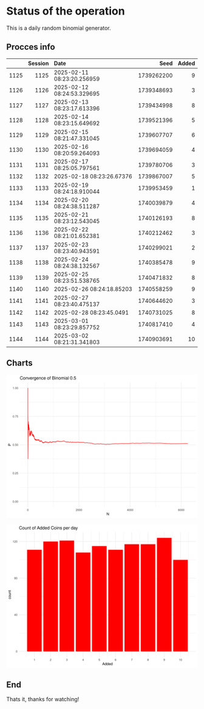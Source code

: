 # Status of the operation
  
  This is a daily random binomial generator.
  
## Procces info

|     | Session|Date                       |       Seed| Added|
|:----|-------:|:--------------------------|----------:|-----:|
|1125 |    1125|2025-02-11 08:23:20.256959 | 1739262200|     9|
|1126 |    1126|2025-02-12 08:24:53.329695 | 1739348693|     3|
|1127 |    1127|2025-02-13 08:23:17.613396 | 1739434998|     8|
|1128 |    1128|2025-02-14 08:23:15.649692 | 1739521396|     5|
|1129 |    1129|2025-02-15 08:21:47.331045 | 1739607707|     6|
|1130 |    1130|2025-02-16 08:20:59.264093 | 1739694059|     4|
|1131 |    1131|2025-02-17 08:25:05.797561 | 1739780706|     3|
|1132 |    1132|2025-02-18 08:23:26.67376  | 1739867007|     5|
|1133 |    1133|2025-02-19 08:24:18.910044 | 1739953459|     1|
|1134 |    1134|2025-02-20 08:24:38.511287 | 1740039879|     4|
|1135 |    1135|2025-02-21 08:23:12.543045 | 1740126193|     8|
|1136 |    1136|2025-02-22 08:21:01.652381 | 1740212462|     3|
|1137 |    1137|2025-02-23 08:23:40.943591 | 1740299021|     2|
|1138 |    1138|2025-02-24 08:24:38.132567 | 1740385478|     9|
|1139 |    1139|2025-02-25 08:23:51.538765 | 1740471832|     8|
|1140 |    1140|2025-02-26 08:24:18.85203  | 1740558259|     9|
|1141 |    1141|2025-02-27 08:23:40.475137 | 1740644620|     3|
|1142 |    1142|2025-02-28 08:23:45.0491   | 1740731025|     8|
|1143 |    1143|2025-03-01 08:23:29.857752 | 1740817410|     4|
|1144 |    1144|2025-03-02 08:21:31.341803 | 1740903691|    10|

## Charts 

![](charts/plot1.png)

![](charts/plot2.png)

## End

Thats it, thanks for watching!
